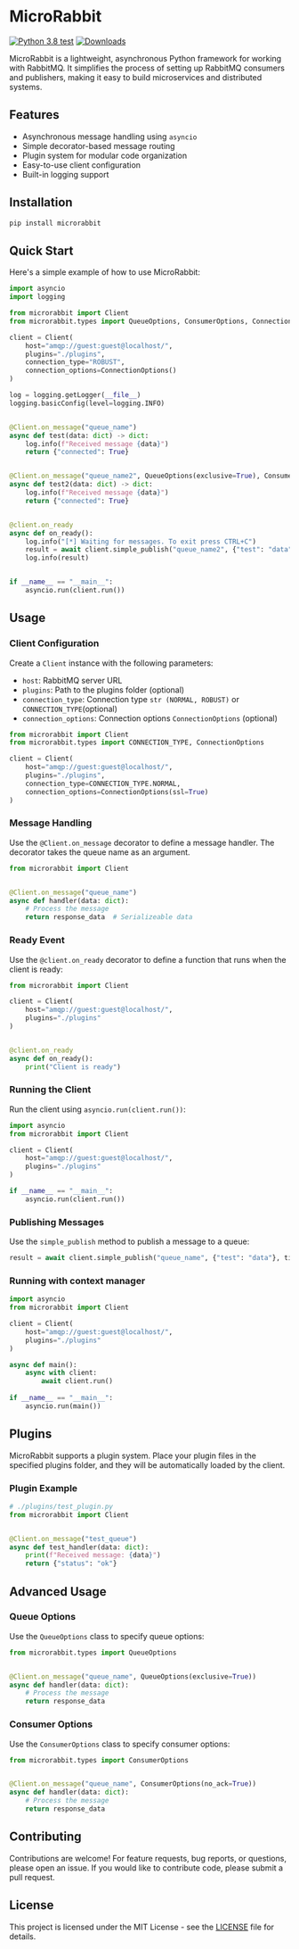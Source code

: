 # MicroRabbit

[![Python 3.8 test](https://github.com/TonnoBelloSnello/microrabbit/actions/workflows/test-3_8.yml/badge.svg)](https://github.com/TonnoBelloSnello/microrabbit/actions/workflows/test-3_8.yml) 
[![Downloads](https://static.pepy.tech/badge/microrabbit)](https://pepy.tech/project/microrabbit)

MicroRabbit is a lightweight, asynchronous Python framework for working with RabbitMQ. It simplifies the process of
setting up RabbitMQ consumers and publishers, making it easy to build microservices and distributed systems.

## Features

- Asynchronous message handling using `asyncio`
- Simple decorator-based message routing
- Plugin system for modular code organization
- Easy-to-use client configuration
- Built-in logging support

## Installation

```bash
pip install microrabbit
```

## Quick Start

Here's a simple example of how to use MicroRabbit:

```python
import asyncio
import logging

from microrabbit import Client
from microrabbit.types import QueueOptions, ConsumerOptions, ConnectionOptions

client = Client(
    host="amqp://guest:guest@localhost/",
    plugins="./plugins",
    connection_type="ROBUST",
    connection_options=ConnectionOptions()
)

log = logging.getLogger(__file__)
logging.basicConfig(level=logging.INFO)


@Client.on_message("queue_name")
async def test(data: dict) -> dict:
    log.info(f"Received message {data}")
    return {"connected": True}


@Client.on_message("queue_name2", QueueOptions(exclusive=True), ConsumerOptions(no_ack=True))
async def test2(data: dict) -> dict:
    log.info(f"Received message {data}")
    return {"connected": True}


@client.on_ready
async def on_ready():
    log.info("[*] Waiting for messages. To exit press CTRL+C")
    result = await client.simple_publish("queue_name2", {"test": "data"}, timeout=2, decode=True)
    log.info(result)


if __name__ == "__main__":
    asyncio.run(client.run())

```

## Usage

### Client Configuration

Create a `Client` instance with the following parameters:

- `host`: RabbitMQ server URL
- `plugins`: Path to the plugins folder (optional)
- `connection_type`: Connection type `str (NORMAL, ROBUST)` or `CONNECTION_TYPE`(optional)
- `connection_options`: Connection options `ConnectionOptions` (optional)

```python
from microrabbit import Client
from microrabbit.types import CONNECTION_TYPE, ConnectionOptions

client = Client(
    host="amqp://guest:guest@localhost/",
    plugins="./plugins",
    connection_type=CONNECTION_TYPE.NORMAL,
    connection_options=ConnectionOptions(ssl=True)
)

```

### Message Handling

Use the `@Client.on_message` decorator to define a message handler. The decorator takes the queue name as an argument.

```python
from microrabbit import Client


@Client.on_message("queue_name")
async def handler(data: dict):
    # Process the message
    return response_data  # Serializeable data

```

### Ready Event

Use the `@client.on_ready` decorator to define a function that runs when the client is ready:

```python
from microrabbit import Client

client = Client(
    host="amqp://guest:guest@localhost/",
    plugins="./plugins"
)


@client.on_ready
async def on_ready():
    print("Client is ready")

```

### Running the Client

Run the client using `asyncio.run(client.run())`:

```python
import asyncio
from microrabbit import Client

client = Client(
    host="amqp://guest:guest@localhost/",
    plugins="./plugins"
)

if __name__ == "__main__":
    asyncio.run(client.run())

```

### Publishing Messages

Use the `simple_publish` method to publish a message to a queue:

```python
result = await client.simple_publish("queue_name", {"test": "data"}, timeout=2, decode=True)
```

### Running with context manager

```python
import asyncio
from microrabbit import Client

client = Client(
    host="amqp://guest:guest@localhost/",
    plugins="./plugins"
)

async def main():
    async with client:
        await client.run()
        
if __name__ == "__main__":
    asyncio.run(main())

```

## Plugins

MicroRabbit supports a plugin system.
Place your plugin files in the specified plugins folder, and they will be automatically
loaded by the client.

### Plugin Example

```python
# ./plugins/test_plugin.py
from microrabbit import Client


@Client.on_message("test_queue")
async def test_handler(data: dict):
    print(f"Received message: {data}")
    return {"status": "ok"}

```

## Advanced Usage

### Queue Options

Use the `QueueOptions` class to specify queue options:

```python
from microrabbit.types import QueueOptions


@Client.on_message("queue_name", QueueOptions(exclusive=True))
async def handler(data: dict):
    # Process the message
    return response_data

```

### Consumer Options

Use the `ConsumerOptions` class to specify consumer options:

```python
from microrabbit.types import ConsumerOptions


@Client.on_message("queue_name", ConsumerOptions(no_ack=True))
async def handler(data: dict):
    # Process the message
    return response_data

```

## Contributing

Contributions are welcome! For feature requests, bug reports, or questions, please open an issue.
If you would like to contribute code, please submit a pull request.

## License

This project is licensed under the MIT License - see the [LICENSE](LICENSE) file for details.
